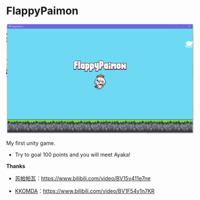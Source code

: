 # FlappyPaimon
![Screenshot](GameScreenshot.png)

My first unity game.

* Try to goal 100 points and you will meet Ayaka!

**Thanks**

* [苏帕帕瓦](https://space.bilibili.com/1944821)：https://www.bilibili.com/video/BV15v411e7ne

* [KKOMDA](https://space.bilibili.com/1740827542)：https://www.bilibili.com/video/BV1F54y1n7KR
